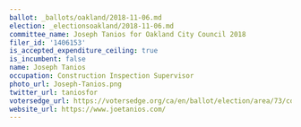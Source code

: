 ```yaml
---
ballot: _ballots/oakland/2018-11-06.md
election: _electionsoakland/2018-11-06.md
committee_name: Joseph Tanios for Oakland City Council 2018
filer_id: '1406153'
is_accepted_expenditure_ceiling: true
is_incumbent: false
name: Joseph Tanios
occupation: Construction Inspection Supervisor
photo_url: Joseph-Tanios.png
twitter_url: taniosfor
votersedge_url: https://votersedge.org/ca/en/ballot/election/area/73/contests/contest/17340/candidate/139761?&county=alameda%20county&election_authority_id=1
website_url: https://www.joetanios.com/
---
```

